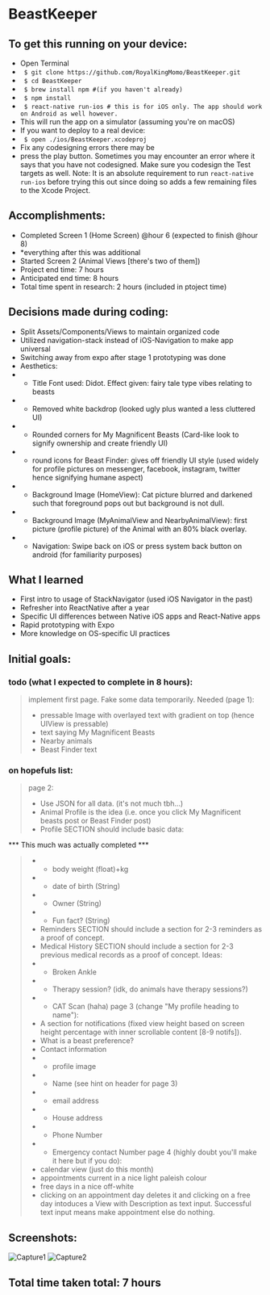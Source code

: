 
# BeastKeeper
## To get this running on your device:
- Open Terminal
-  ` $ git clone https://github.com/RoyalKingMomo/BeastKeeper.git`
-  ` $ cd BeastKeeper`
-  ` $ brew install npm #(if you haven't already)`
-  ` $ npm install`
-  ` $ react-native run-ios # this is for iOS only. The app should work on Android as well however.`
- This will run the app on a simulator (assuming you're on macOS)
- If you want to deploy to a real device:
-  ` $ open ./ios/BeastKeeper.xcodeproj`
- Fix any codesigning errors there may be
- press the play button. Sometimes you may encounter an error where it says that you have not codesigned. Make sure you codesign the Test targets as well. Note: It is an absolute requirement to run `react-native run-ios` before trying this out since doing so adds a few remaining files to the Xcode Project.
  
## Accomplishments:
- Completed Screen 1 (Home Screen) @hour 6 (expected to finish @hour 8)
- *everything after this was additional
- Started Screen 2 (Animal Views [there's two of them])
- Project end time: 7 hours
- Anticipated end time: 8 hours
- Total time spent in research: 2 hours (included in ptoject time)
  
## Decisions made during coding:
- Split Assets/Components/Views to maintain organized code
- Utilized navigation-stack instead of iOS-Navigation to make app universal
- Switching away from expo after stage 1 prototyping was done
- Aesthetics:
-  - Title Font used: Didot. Effect given: fairy tale type vibes relating to beasts 
-  - Removed white backdrop (looked ugly plus wanted a less cluttered UI)
-  - Rounded corners for My Magnificent Beasts (Card-like look to signify ownership and create friendly UI)
-  - round icons for Beast Finder: gives off friendly UI style (used widely for profile pictures on messenger, facebook, instagram, twitter hence signifying humane aspect)
-  - Background Image (HomeView): Cat picture blurred and darkened such that foreground pops out but background is not dull.
-  - Background Image (MyAnimalView and NearbyAnimalView): first picture (profile picture) of the Animal with an 80% black overlay.
-  - Navigation: Swipe back on iOS or press system back button on android (for familiarity purposes)
  
## What I learned
- First intro to usage of StackNavigator (used iOS Navigator in the past)
- Refresher into ReactNative after a year
- Specific UI differences between Native iOS apps and React-Native apps
- Rapid prototyping with Expo
- More knowledge on OS-specific UI practices
 
## Initial goals:
  
### todo (what I expected to complete in 8 hours):
> implement first page. Fake some data temporarily.
> Needed (page 1):
>  - pressable Image with overlayed text with gradient on top (hence UIView is pressable)
>  - text saying My Magnificent Beasts
>  - Nearby animals
>  - Beast Finder text
  
### on hopefuls list:
> page 2:
>  - Use JSON for all data. (it's not much tbh...)
>  - Animal Profile is the idea (i.e. once you click My Magnificent beasts post or Beast Finder post)
>  - Profile SECTION should include basic data:

*** This much was actually completed ***

>  -  - body weight (float)+kg
>  -  - date of birth (String)
>  -  - Owner (String)
>  -  - Fun fact? (String)
>  - Reminders SECTION should include a section for 2-3 reminders as a proof of concept.
>  - Medical History SECTION should include a section for 2-3 previous medical records as a proof of concept. Ideas:
>  -  - Broken Ankle
>  -  - Therapy session? (idk, do animals have therapy sessions?)
>  -  - CAT Scan (haha)
> page 3 (change "My profile heading to name"):
>  - A section for notifications (fixed view height based on screen height percentage with inner scrollable content [8-9 notifs]).
>  - What is a beast preference?
>  - Contact information
>  -  - profile image
>  -  - Name (see hint on header for page 3)
>  -  - email address
>  -  - House address
>  -  - Phone Number
>  -  - Emergency contact Number
> page 4 (highly doubt you'll make it here but if you do):
>  - calendar view (just do this month)
>  - appointments current in a nice light paleish colour
>  - free days in a nice off-white
>  - clicking on an appointment day deletes it and clicking on a free day intoduces a View with Description as text input. Successful text input means make appointment else do nothing.

## Screenshots:
![Capture1](https://raw.githubusercontent.com/RoyalKingMomo/BeastKeeper/master/assets/images/IMG_1058.PNG)
![Capture2](https://raw.githubusercontent.com/RoyalKingMomo/BeastKeeper/master/assets/images/IMG_1060.PNG)

## Total time taken total: 7 hours